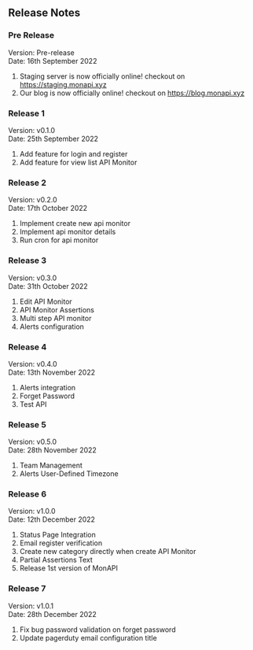 ## Release Notes

### Pre Release
Version: Pre-release<br>
Date: 16th September 2022
1. Staging server is now officially online! checkout on https://staging.monapi.xyz
2. Our blog is now officially online! checkout on https://blog.monapi.xyz

### Release 1
Version: v0.1.0<br>
Date: 25th September 2022
1. Add feature for login and register
2. Add feature for view list API Monitor

### Release 2
Version: v0.2.0<br>
Date: 17th October 2022
1. Implement create new api monitor
2. Implement api monitor details
3. Run cron for api monitor

### Release 3
Version: v0.3.0<br>
Date: 31th October 2022
1. Edit API Monitor
2. API Monitor Assertions
3. Multi step API monitor
4. Alerts configuration

### Release 4
Version: v0.4.0<br>
Date: 13th November 2022
1. Alerts integration
2. Forget Password
3. Test API

### Release 5
Version: v0.5.0<br>
Date: 28th November 2022
1. Team Management
2. Alerts User-Defined Timezone

### Release 6
Version: v1.0.0<br>
Date: 12th December 2022
1. Status Page Integration
2. Email register verification
3. Create new category directly when create API Monitor
4. Partial Assertions Text
5. Release 1st version of MonAPI

### Release 7
Version: v1.0.1<br>
Date: 28th December 2022
1. Fix bug password validation on forget password
2. Update pagerduty email configuration title